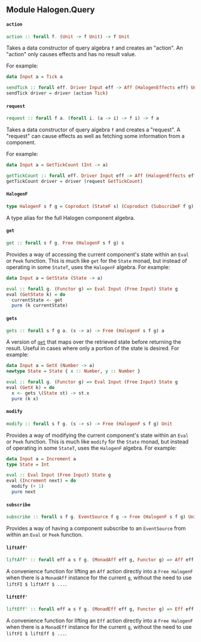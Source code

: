## Module Halogen.Query

#### `action`

``` purescript
action :: forall f. (Unit -> f Unit) -> f Unit
```

Takes a data constructor of query algebra `f` and creates an "action". An
"action" only causes effects and has no result value.

For example:

```purescript
data Input a = Tick a

sendTick :: forall eff. Driver Input eff -> Aff (HalogenEffects eff) Unit
sendTick driver = driver (action Tick)
```

#### `request`

``` purescript
request :: forall f a. (forall i. (a -> i) -> f i) -> f a
```

Takes a data constructor of query algebra `f` and creates a "request". A
"request" can cause effects as well as fetching some information from a
component.

For example:

```purescript
data Input a = GetTickCount (Int -> a)

getTickCount :: forall eff. Driver Input eff -> Aff (HalogenEffects eff) Int
getTickCount driver = driver (request GetTickCount)
```

#### `HalogenF`

``` purescript
type HalogenF s f g = Coproduct (StateF s) (Coproduct (SubscribeF f g) g)
```

A type alias for the full Halogen component algebra.

#### `get`

``` purescript
get :: forall s f g. Free (HalogenF s f g) s
```

Provides a way of accessing the current component's state within an `Eval`
or `Peek` function. This is much like `get` for the `State` monad, but
instead of operating in some `StateT`, uses the `HalogenF` algebra. For
example:

``` purescript
data Input a = GetState (State -> a)

eval :: forall g. (Functor g) => Eval Input (Free Input) State g
eval (GetState k) = do
  currentState <- get
  pure (k currentState)
```

#### `gets`

``` purescript
gets :: forall s f g a. (s -> a) -> Free (HalogenF s f g) a
```

A version of [`get`](#get) that maps over the retrieved state before
returning the result. Useful in cases where only a portion of the state is
desired. For example:

``` purescript
data Input a = GetX (Number -> a)
newtype State = State { x :: Number, y :: Number }

eval :: forall g. (Functor g) => Eval Input (Free Input) State g
eval (GetX k) = do
  x <- gets \(State st) -> st.x
  pure (k x)
```

#### `modify`

``` purescript
modify :: forall s f g. (s -> s) -> Free (HalogenF s f g) Unit
```

Provides a way of modifying the current component's state within an `Eval`
or `Peek` function. This is much like `modify` for the `State` monad, but
instead of operating in some `StateT`, uses the `HalogenF` algebra. For
example:

``` purescript
data Input a = Increment a
type State = Int

eval :: Eval Input (Free Input) State g
eval (Increment next) = do
  modify (+ 1)
  pure next
```

#### `subscribe`

``` purescript
subscribe :: forall s f g. EventSource f g -> Free (HalogenF s f g) Unit
```

Provides a way of having a component subscribe to an `EventSource` from
within an `Eval` or `Peek` function.

#### `liftAff'`

``` purescript
liftAff' :: forall eff a s f g. (MonadAff eff g, Functor g) => Aff eff a -> Free (HalogenF s f g) a
```

A convenience function for lifting an `Aff` action directly into a
`Free HalogenF` when there is a `MonadAff` instance for the current `g`,
without the need to use `liftFI $ liftAff $ ...`.

#### `liftEff'`

``` purescript
liftEff' :: forall eff a s f g. (MonadEff eff g, Functor g) => Eff eff a -> Free (HalogenF s f g) a
```

A convenience function for lifting an `Eff` action directly into a
`Free HalogenF` when there is a `MonadEff` instance for the current `g`,
without the need to use `liftFI $ liftEff $ ...`.


